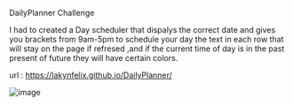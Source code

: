 DailyPlanner Challenge 
 
 I had to created a Day scheduler that dispalys the correct date and gives you brackets from 9am-5pm to schedule your day 
 the text in each row that will stay on the page if refresed ,and if the current time of day is in the past present of future they will have certain colors.
 
 
 url : https://lakynfelix.github.io/DailyPlanner/
 
 
 ![image](https://user-images.githubusercontent.com/84104126/123564550-d50eb600-d787-11eb-9d08-bd135c1cef13.png)

 
